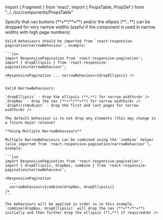 import { Fragment } from 'react';
import { PropsTable, PropDef } from "../../src/components/PropsTable"

<Fragment>
  <PropDef name='narrowBehaviour' type="NarrowBehaviour" defaultValue='undefined'>
    Specify that nav buttons (**«**/**»**) and/or the ellipsis (**…**) can be dropped for very narrow widths (useful if the component is used in narrow widths with high page numbers)

    Valid behaviours should be imported from `react-responsive-pagination/narrowBehaviour`, example:

    ```jsx
    import ResponsivePagination from 'react-responsive-pagination';
    import { dropEllipsis } from 'react-responsive-pagination/narrowBehaviour';

    <ResponsivePagination ... narrowBehaviour={dropEllipsis} />
    ```

    Valid NarrowBehaviours:

    `dropEllipsis` - drop the ellipsis (**…**) for narrow widths<br />
    `dropNav` - drop the nav (**«**/**»**) for narrow widths<br />
    `dropFirstAndLast` - drop the first and last pages for narrow widths<br />

    The default behaviour is to not drop any elements (this may change in a future major release)

    **Using Multiple NarrowBehaviours**

    Multiple NarrowBehaviours can be combined using the `combine` helper (also imported from `react-responsive-pagination/narrowBehaviour`), example:

    ```jsx
    import ResponsivePagination from 'react-responsive-pagination';
    import { dropEllipsis, dropNav, combine } from 'react-responsive-pagination/narrowBehaviour';

    <ResponsivePagination
      ...
      narrowBehaviour={combine(dropNav, dropEllipsis)}
    />
    ```

    The behaviours will be applied in order so in this example, `combine(dropNav, dropEllipsis)` will drop the nav (**«**/**»**) initially and then further drop the ellipsis (**…**) if required<br />

  </PropDef>
</Fragment>
